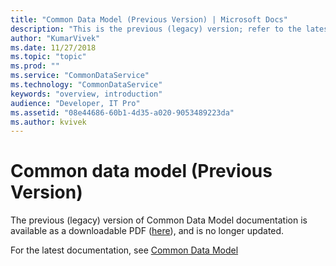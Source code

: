 ```yaml
---
title: "Common Data Model (Previous Version) | Microsoft Docs"
description: "This is the previous (legacy) version; refer to the latest version."
author: "KumarVivek"
ms.date: 11/27/2018
ms.topic: "topic"
ms.prod: ""
ms.service: "CommonDataService"
ms.technology: "CommonDataService"
keywords: "overview, introduction"
audience: "Developer, IT Pro"
ms.assetid: "08e44686-60b1-4d35-a020-9053489223da"
ms.author: kvivek
---
```


# Common data model (Previous Version)

The previous (legacy) version of Common Data Model documentation is available as a downloadable PDF ([here](https://go.microsoft.com/fwlink/?linkid=2043404)), and is no longer updated.

For the latest documentation, see [Common Data Model](/common-data-model/)

